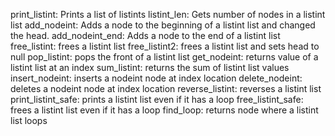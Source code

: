 print_listint: Prints a list of listints
listint_len: Gets number of nodes in a listint list
add_nodeint: Adds a node to the beginning of a listint list and changed the head.
add_nodeint_end: Adds a node to the end of a listint list
free_listint: frees a listint list
free_listint2: frees a listint list and sets head to null
pop_listint: pops the front of a listint list
get_nodeint: returns value of a listint list at an index
sum_listint: returns the sum of listint list values
insert_nodeint: inserts a nodeint node at index location
delete_nodeint: deletes a nodeint node at index location
reverse_listint: reverses a listint list
print_listint_safe: prints a listint list even if it has a loop
free_listint_safe: frees a listint list even if it has a loop
find_loop: returns node where a listint list loops
